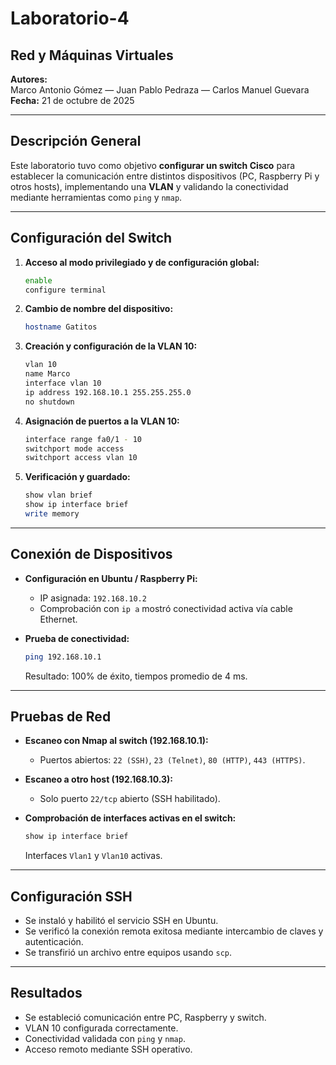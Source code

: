 # Laboratorio-4
Red y Máquinas Virtuales
--
**Autores:**  
Marco Antonio Gómez — Juan Pablo Pedraza — Carlos Manuel Guevara  
**Fecha:** 21 de octubre de 2025

---

##  Descripción General

Este laboratorio tuvo como objetivo **configurar un switch Cisco** para establecer la comunicación entre distintos dispositivos (PC, Raspberry Pi y otros hosts), implementando una **VLAN** y validando la conectividad mediante herramientas como `ping` y `nmap`.

---

##  Configuración del Switch

1. **Acceso al modo privilegiado y de configuración global:**
   ```bash
   enable
   configure terminal
   ```
2. **Cambio de nombre del dispositivo:**
   ```bash
   hostname Gatitos
   ```
3. **Creación y configuración de la VLAN 10:**
   ```bash
   vlan 10
   name Marco
   interface vlan 10
   ip address 192.168.10.1 255.255.255.0
   no shutdown
   ```
4. **Asignación de puertos a la VLAN 10:**
   ```bash
   interface range fa0/1 - 10
   switchport mode access
   switchport access vlan 10
   ```
5. **Verificación y guardado:**
   ```bash
   show vlan brief
   show ip interface brief
   write memory
   ```

---

##  Conexión de Dispositivos

- **Configuración en Ubuntu / Raspberry Pi:**
  - IP asignada: `192.168.10.2`
  - Comprobación con `ip a` mostró conectividad activa vía cable Ethernet.

- **Prueba de conectividad:**
  ```bash
  ping 192.168.10.1
  ```
  Resultado: 100% de éxito, tiempos promedio de 4 ms.

---

##  Pruebas de Red

- **Escaneo con Nmap al switch (192.168.10.1):**
  - Puertos abiertos: `22 (SSH)`, `23 (Telnet)`, `80 (HTTP)`, `443 (HTTPS)`.

- **Escaneo a otro host (192.168.10.3):**
  - Solo puerto `22/tcp` abierto (SSH habilitado).

- **Comprobación de interfaces activas en el switch:**
  ```bash
  show ip interface brief
  ```
  Interfaces `Vlan1` y `Vlan10` activas.

---

##  Configuración SSH

- Se instaló y habilitó el servicio SSH en Ubuntu.  
- Se verificó la conexión remota exitosa mediante intercambio de claves y autenticación.  
- Se transfirió un archivo entre equipos usando `scp`.

---

## Resultados

- Se estableció comunicación entre PC, Raspberry y switch.  
- VLAN 10 configurada correctamente.  
- Conectividad validada con `ping` y `nmap`.  
- Acceso remoto mediante SSH operativo.  

